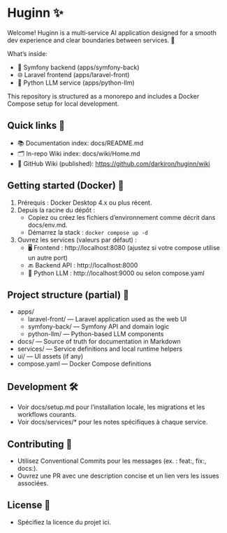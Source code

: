 # Huginn ✨

Welcome! Huginn is a multi‑service AI application designed for a smooth dev experience and clear boundaries between services. 🙌

What’s inside:
- 🧱 Symfony backend (apps/symfony-back)
- 🌐 Laravel frontend (apps/laravel-front)
- 🧠 Python LLM service (apps/python-llm)

This repository is structured as a monorepo and includes a Docker Compose setup for local development.

## Quick links 🔗
- 📚 Documentation index: docs/README.md
- 🗂️ In-repo Wiki index: docs/wiki/Home.md
- 🔗 GitHub Wiki (published): https://github.com/darkiron/huginn/wiki

## Getting started (Docker) 🐳
1. Prérequis : Docker Desktop 4.x ou plus récent.
2. Depuis la racine du dépôt :
   - Copiez ou créez les fichiers d’environnement comme décrit dans docs/env.md.
   - Démarrez la stack : `docker compose up -d`
3. Ouvrez les services (valeurs par défaut) :
   - 🖥️ Frontend : http://localhost:8080 (ajustez si votre compose utilise un autre port)
   - 🔙 Backend API : http://localhost:8000
   - 🧪 Python LLM : http://localhost:9000 ou selon compose.yaml

## Project structure (partial) 🧭
- apps/
  - laravel-front/ — Laravel application used as the web UI
  - symfony-back/ — Symfony API and domain logic
  - python-llm/ — Python-based LLM components
- docs/ — Source of truth for documentation in Markdown
- services/ — Service definitions and local runtime helpers
- ui/ — UI assets (if any)
- compose.yaml — Docker Compose definitions

## Development 🛠️
- Voir docs/setup.md pour l’installation locale, les migrations et les workflows courants.
- Voir docs/services/* pour les notes spécifiques à chaque service.

## Contributing 🤝
- Utilisez Conventional Commits pour les messages (ex. : feat:, fix:, docs:).
- Ouvrez une PR avec une description concise et un lien vers les issues associées.

## License 📄
- Spécifiez la licence du projet ici.
